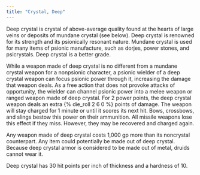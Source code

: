 ```yaml
---
title: "Crystal, Deep"
---
```


Deep crystal is crystal of above-average quality found at the hearts of large veins or deposits of mundane crystal (see below). Deep crystal is renowned for its strength and its psionically resonant nature. Mundane crystal is used for many items of psionic manufacture, such as dorjes, power stones, and psicrystals. Deep crystal is a better grade.

While a weapon made of deep crystal is no different from a mundane crystal weapon for a nonpsionic character, a psionic wielder of a deep crystal weapon can focus psionic power through it, increasing the damage that weapon deals. As a free action that does not provoke attacks of opportunity, the wielder can channel psionic power into a melee weapon or ranged weapon made of deep crystal. For 2 power points, the deep crystal weapon deals an extra {% die_roll 2 6 0 %} points of damage. The weapon will stay charged for 1 minute or until it scores its next hit. Bows, crossbows, and slings bestow this power on their ammunition. All missile weapons lose this effect if they miss. However, they may be recovered and charged again.

Any weapon made of deep crystal costs 1,000 gp more than its noncrystal counterpart. Any item could potentially be made out of deep crystal. Because deep crystal armor is considered to be made out of metal, druids cannot wear it.

Deep crystal has 30 hit points per inch of thickness and a hardness of 10.